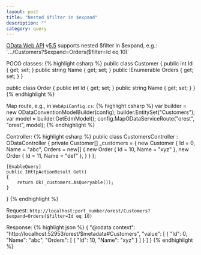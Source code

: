 ```yaml
---
layout: post
title: "Nested $filter in $expand"
description: ""
category: query
---
```


[OData Web API](https://github.com/OData/WebApi) v[5.5](https://www.nuget.org/packages/Microsoft.AspNet.OData/5.5.0-beta) supports nested $filter in $expand, e.g.:
`.../Customers?$expand=Orders($filter=Id eq 10)`

POCO classes:
{% highlight csharp %}
public class Customer
{
    public int Id { get; set; }
    public string Name { get; set; }
    public IEnumerable<Order> Orders { get; set; }
}

public class Order
{
    public int Id { get; set; }
    public string Name { get; set; }
}
{% endhighlight %}

Map route, e.g., in `WebApiConfig.cs`:
{% highlight csharp %}
var builder = new ODataConventionModelBuilder(config);
builder.EntitySet<Customer>("Customers");
var model = builder.GetEdmModel();
config.MapODataServiceRoute("orest", "orest", model);
{% endhighlight %}

Controller:
{% highlight csharp %}
public class CustomersController : ODataController
{
    private Customer[] _customers =
    {
        new Customer
        {
            Id = 0,
            Name = "abc",
            Orders = new[]
            {
                new Order { Id = 10, Name = "xyz" },
                new Order { Id = 11, Name = "def" },
            }
        }
    };

    [EnableQuery]
    public IHttpActionResult Get()
    {
        return Ok(_customers.AsQueryable());
    }
}
{% endhighlight %}

Request:
`http://localhost:port_number/orest/Customers?$expand=Orders($filter=Id eq 10)`

Response:
{% highlight json %}
{
    "@odata.context": "http://localhost:52953/orest/$metadata#Customers",
    "value": [
        {
            "Id": 0,
            "Name": "abc",
            "Orders": [
                {
                    "Id": 10,
                    "Name": "xyz"
                }
            ]
        }
    ]
}
{% endhighlight %}
